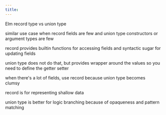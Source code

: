 ```yaml
---
title: 
---
```


Elm record type vs union type

similar use case when record fields are few and union type constructors or argument types are few

record provides builtin functions for accessing fields and syntactic sugar for updating fields

union type does not do that, but provides wrapper around the values so you need to define the getter
setter

when there's a lot of fields, use record because union type becomes clumsy

record is for representing shallow data 

union type is better for logic branching because of opaqueness and pattern matching
